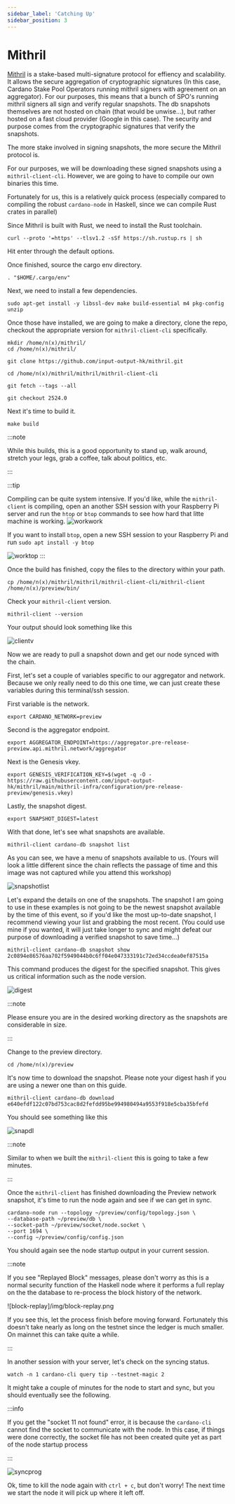 ```yaml
---
sidebar_label: 'Catching Up'
sidebar_position: 3
---
```


# Mithril

[Mithril](https://mithril.network/doc/) is a stake-based multi-signature protocol for effiency and scalability. It allows the secure aggregation of cryptographic signatures (In this case, Cardano Stake Pool Operators running mithril signers with agreement on an aggregator). For our purposes, this means that a bunch of SPO's running mithril signers all sign and verify regular snapshots. The db snapshots themselves are not hosted on chain (that would be unwise...), but rather hosted on a fast cloud provider (Google in this case). The security and purpose comes from the cryptographic signatures that verify the snapshots. 

The more stake involved in signing snapshots, the more secure the Mithril protocol is. 

For our purposes, we will be downloading these signed snapshots using a `mithril-client-cli`. However, we are going to have to compile our own binaries this time. 

Fortunately for us, this is a relatively quick process (especially compared to compiling the robust `cardano-node` in Haskell, since we can compile Rust crates in parallel)

Since Mithril is built with Rust, we need to install the Rust toolchain.

```
curl --proto '=https' --tlsv1.2 -sSf https://sh.rustup.rs | sh
```

Hit enter through the default options. 

Once finished, source the cargo env directory. 

```
. "$HOME/.cargo/env"
```

Next, we need to install a few dependencies. 

```
sudo apt-get install -y libssl-dev make build-essential m4 pkg-config unzip
```

Once those have installed, we are going to make a directory, clone the repo, checkout the appropriate version for `mithril-client-cli` specifically. 

```
mkdir /home/n(x)/mithril/
cd /home/n(x)/mithril/

git clone https://github.com/input-output-hk/mithril.git

cd /home/n(x)/mithril/mithril/mithril-client-cli

git fetch --tags --all

git checkout 2524.0
```

Next it's time to build it.

```
make build
```

:::note

While this builds, this is a good opportunity to stand up, walk around, stretch your legs, grab a coffee, talk about politics, etc.

:::

:::tip

Compiling can be quite system intensive. If you'd like, while the `mithril-client` is compiling, open an another SSH session with your Raspberry Pi server and run the `htop` or `btop` commands to see how hard that litte machine is working. ![workwork](/img/workingharthtop.png) 

If you want to install `btop`, open a new SSH session to your Raspberry Pi and run `sudo apt install -y btop`

![worktop](/img/btop.png)
:::

Once the build has finished, copy the files to the directory within your path.

```
cp /home/n(x)/mithril/mithril/mithril-client-cli/mithril-client /home/n(x)/preview/bin/
```

Check your `mithril-client` version.

```
mithril-client --version
```
Your output should look something like this

![clientv](/img/mithrilclient1.png)

Now we are ready to pull a snapshot down and get our node synced with the chain. 

First, let's set a couple of variables specific to our aggregator and network. Because we only really need to do this one time, we can just create these variables during this terminal/ssh session. 

First variable is the network.

```
export CARDANO_NETWORK=preview
```
Second is the aggregator endpoint.

```
export AGGREGATOR_ENDPOINT=https://aggregator.pre-release-preview.api.mithril.network/aggregator
```

Next is the Genesis vkey.

```
export GENESIS_VERIFICATION_KEY=$(wget -q -O - https://raw.githubusercontent.com/input-output-hk/mithril/main/mithril-infra/configuration/pre-release-preview/genesis.vkey)
```

Lastly, the snapshot digest.

```
export SNAPSHOT_DIGEST=latest
```

With that done, let's see what snapshots are available. 

```
mithril-client cardano-db snapshot list
```

As you can see, we have a menu of snapshots available to us. (Yours will look a little different since the chain reflects the passage of time and this image was not captured while you attend this workshop)

![snapshotlist](/img/snapshotlist2.png)

Let's expand the details on one of the snapshots. The snapshot I am going to use in these examples is not going to be the newest snapshot available by the time of this event, so if you'd like the most up-to-date snapshot, I recommend viewing your list and grabbing the most recent. (You could use mine if you wanted, it will just take longer to sync and might defeat our purpose of downloading a verified snapshot to save time...)

```
mithril-client cardano-db snapshot show 2c0894e86576aa702f5949044b0c6ff04e047333191c72ed34ccdea0ef87515a
```

This command produces the digest for the specified snapshot. This gives us critical information such as the node version.

![digest](/img/digest21133.png)

:::note

Please ensure you are in the desired working directory as the snapshots are considerable in size. 

:::

Change to the preview directory. 

```
cd /home/n(x)/preview
```

It's now time to download the snapshot. Please note your digest hash if you are using a newer one than on this guide.

```
mithril-client cardano-db download e640efdf122c07bd753cac8d2fefdd95be994980494a9553f918e5cba35bfefd
```

You should see something like this

![snapdl](/img/mithrildownload1.png)

:::note

Similar to when we built the `mithril-client` this is going to take a few minutes. 

:::

Once the `mithril-client` has finished downloading the Preview network snapshot, it's time to run the node again and see if we can get in sync. 

```
cardano-node run --topology ~/preview/config/topology.json \
--database-path ~/preview/db \
--socket-path ~/preview/socket/node.socket \
--port 1694 \
--config ~/preview/config/config.json
```

You should again see the node startup output in your current session.

:::note

If you see "Replayed Block" messages, please don't worry as this is a normal security function of the Haskell node where it performs a full replay on the the database to re-process the block history of the network.

![block-replay]/img/block-replay.png

If you see this, let the process finish before moving forward. Fortunately this doesn't take nearly as long on the testnet since the ledger is much smaller. On mainnet this can take quite a while.

:::

In another session with your server, let's check on the syncing status. 

```
watch -n 1 cardano-cli query tip --testnet-magic 2
```

It might take a couple of minutes for the node to start and sync, but you should eventually see the following. 

:::info

If you get the "socket 11 not found" error, it is because the `cardano-cli` cannot find the socket to communicate with the node. In this case, if things were done correctly, the socket file has not been created quite yet as part of the node startup process

:::

![syncprog](/img/querytipinsync1.png)

Ok, time to kill the node again with `ctrl + c`, but don't worry! The next time we start the node it will pick up where it left off.



